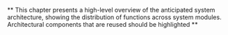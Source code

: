 ** This chapter presents a high-level overview of the anticipated system architecture, showing
the distribution of functions across system modules. Architectural components that are
reused should be highlighted **